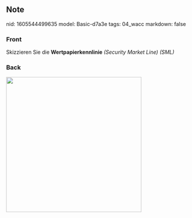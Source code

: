 ## Note
nid: 1605544499635
model: Basic-d7a3e
tags: 04_wacc
markdown: false

### Front
<p>Skizzieren Sie die <b>Wertpapierkennlinie</b> <i>(Security
Market Line) (SML)</i>

### Back
<p><img src="1kpdHXS4xb5Ty2XTeaVq.png" style="width: 366px;">
